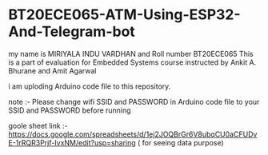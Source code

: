 # BT20ECE065-ATM-Using-ESP32-And-Telegram-bot
my name is MIRIYALA INDU VARDHAN  and Roll number BT20ECE065
This  is a part of evaluation for Embedded Systems course instructed by Ankit A. Bhurane and Amit Agarwal

i am uploding Arduino code file to this repository.

note :- Please change wifi SSID and PASSWORD in Arduino code file  to your SSID and PASSWORD before running


goole sheet link :- https://docs.google.com/spreadsheets/d/1ej2JOQBrGr6V8ubqCU0aCFUDvE-1rRQR3Prjf-IvxNM/edit?usp=sharing  ( for seeing data  purpose)



